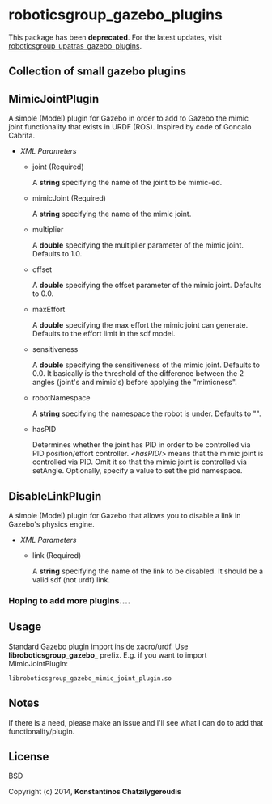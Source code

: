 roboticsgroup_gazebo_plugins
================

This package has been **deprecated**. For the latest updates, visit [roboticsgroup_upatras_gazebo_plugins](https://github.com/roboticsgroup/roboticsgroup_upatras_gazebo_plugins).

Collection of small gazebo plugins
----------------------------------

MimicJointPlugin
----------------

A simple (Model) plugin for Gazebo in order to add to Gazebo the mimic joint functionality that exists in URDF (ROS). Inspired by code of Goncalo Cabrita.

  - *XML Parameters*

    - joint (Required)

      A **string** specifying the name of the joint to be mimic-ed.

    - mimicJoint (Required)

      A **string** specifying the name of the mimic joint.

    - multiplier

      A **double** specifying the multiplier parameter of the mimic joint. Defaults to 1.0.

    - offset

      A **double** specifying the offset parameter of the mimic joint. Defaults to 0.0.

    - maxEffort

      A **double** specifying the max effort the mimic joint can generate. Defaults to the effort limit in the sdf model.

    - sensitiveness

      A **double** specifying the sensitiveness of the mimic joint. Defaults to 0.0. It basically is the threshold of the difference between the 2 angles (joint's and mimic's) before applying the "mimicness".

    - robotNamespace

      A **string** specifying the namespace the robot is under. Defaults to "".

    - hasPID

      Determines whether the joint has PID in order to be controlled via PID position/effort controller. *\<hasPID/\>* means that the mimic joint is controlled via PID. Omit it so that the mimic joint is controlled via setAngle. Optionally, specify a value to set the pid namespace.

DisableLinkPlugin
-----------------

A simple (Model) plugin for Gazebo that allows you to disable a link in Gazebo's physics engine.

  - *XML Parameters*

    - link (Required)

      A **string** specifying the name of the link to be disabled. It should be a valid sdf (not urdf) link.

### Hoping to add more plugins....

Usage
------

Standard Gazebo plugin import inside xacro/urdf. Use **libroboticsgroup_gazebo_** prefix. E.g. if you want to import MimicJointPlugin:

```
libroboticsgroup_gazebo_mimic_joint_plugin.so
```

Notes
------

If there is a need, please make an issue and I'll see what I can do to add that functionality/plugin.

License
----

BSD


Copyright (c) 2014, **Konstantinos Chatzilygeroudis**
